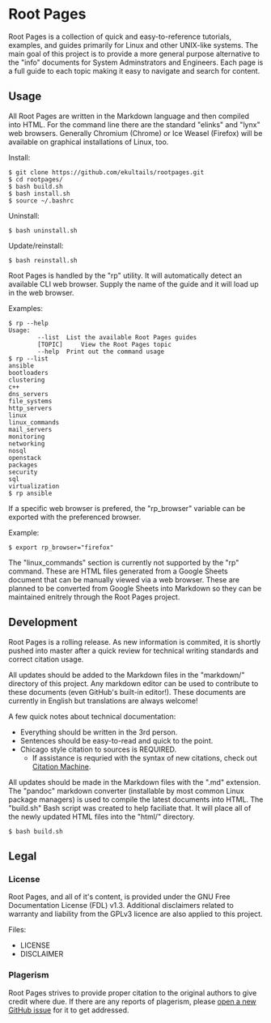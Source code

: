 # Root Pages

Root Pages is a collection of quick and easy-to-reference tutorials, examples, and guides primarily for Linux and other UNIX-like systems. The main goal of this project is to provide a more general purpose alternative to the "info" documents for System Adminstrators and Engineers. Each page is a full guide to each topic making it easy to navigate and search for content.


## Usage

All Root Pages are written in the Markdown language and then compiled into HTML. For the command line there are the standard "elinks" and "lynx" web browsers. Generally Chromium (Chrome) or Ice Weasel (Firefox) will be available on graphical installations of Linux, too.

Install:
```
$ git clone https://github.com/ekultails/rootpages.git
$ cd rootpages/
$ bash build.sh
$ bash install.sh
$ source ~/.bashrc
```

Uninstall:
```
$ bash uninstall.sh
```

Update/reinstall:
```
$ bash reinstall.sh
```

Root Pages is handled by the "rp" utility. It will automatically detect an available CLI web browser. Supply the name of the guide and it will load up in the web browser.

Examples:
```
$ rp --help
Usage:
       	--list 	List the available Root Pages guides
       	[TOPIC]   	View the Root Pages topic
       	--help 	Print out the command usage
$ rp --list
ansible
bootloaders
clustering
c++
dns_servers
file_systems
http_servers
linux
linux_commands
mail_servers
monitoring
networking
nosql
openstack
packages
security
sql
virtualization
$ rp ansible
```

If a specific web browser is prefered, the "rp_browser" variable can be exported with the preferenced browser.

Example:
```
$ export rp_browser="firefox"
```

The "linux_commands" section is currently not supported by the "rp" command. These are HTML files generated from a Google Sheets document that can be manually viewed via a web browser. These are planned to be converted from Google Sheets into Markdown so they can be maintained enitrely through the Root Pages project.


## Development

Root Pages is a rolling release. As new information is commited, it is shortly pushed into master after a quick review for technical writing standards and correct citation usage.

All updates should be added to the Markdown files in the "markdown/" directory of this project. Any markdown editor can be used to contribute to these documents (even GitHub's built-in editor!). These documents are currently in English but translations are always welcome!

A few quick notes about technical documentation:

* Everything should be written in the 3rd person.
* Sentences should be easy-to-read and quick to the point.
* Chicago style citation to sources is REQUIRED.
    * If assistance is requried with the syntax of new citations, check out [Citation Machine](http://www.citationmachine.net/chicago).

All updates should be made in the Markdown files with the ".md" extension. The "pandoc" markdown converter (installable by most common Linux package managers) is used to compile the latest documents into HTML. The "build.sh" Bash script was created to help faciliate that. It will place all of the newly updated HTML files into the "html/" directory.
```
$ bash build.sh
```


## Legal


### License

Root Pages, and all of it's content, is provided under the GNU Free Documentation License (FDL) v1.3. Additional disclaimers related to warranty and liability from the GPLv3 licence are also applied to this project.

Files:

* LICENSE
* DISCLAIMER


### Plagerism

Root Pages strives to provide proper citation to the original authors to give credit where due. If there are any reports of plagerism, please [open a new GitHub issue](https://github.com/ekultails/rootpages/issues) for it to get addressed.
